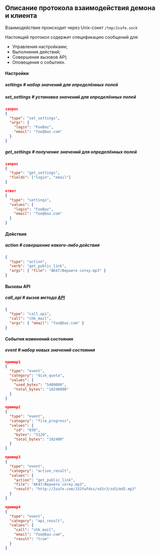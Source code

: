 ## Описание протокола взаимодействия демона и клиента

Взаимодействие происходит через Unix-сокет `/tmp/2safe.sock`

Настоящий протокол содержит спецификацию сообщений для:
* Управления настройками;
* Выполнения действий;
* Совершения вызовов API;
* Оповещения о событиях.

#### Настройки
##### *settings* # набор значений для определённых полей
##### *set_settings* # установка значений для определённых полей
```json
запрос
{
  "type": "set_settings",
  "args": {
    "login": "FooBaz",
    "email": "foo@baz.com"
  }
}
```
##### *get_settings* # получение значений для определённых полей
```json
запрос
{
  "type": "get_settings",
  "fields": ["login", "email"]
}

ответ
{
  "type": "settings",
  "values": {
    "login": "FooBaz",
    "email": "foo@baz.com"
  }
}
```
#### Действия
##### *action* # совершение какого-либо действия
```json
{
  "type": "action",
  "verb": "get_public_link",
  "args": { "file": "AK47/Верните сотку.mp3" }
}
```
#### Вызовы API
##### *call_api* # вызов метода [API](https://github.com/Xlab/lib2safe/blob/master/safecalls.h)
```json
{
  "type": "call_api",
  "call": "chk_mail",
  "args": { "email": "foo@baz.com" }
}
```

#### События изменений состояния
##### *event* # набор новых значений состояния
```json
пример1
{
  "type": "event",
  "category": "disk_quota",
  "values": {
    "used_bytes": "5400000",
    "total_bytes": "10240000"
  }
}

пример2
{
  "type": "event",
  "category": "file_progress",
  "values": {
    "id": "830",
    "bytes": "5120",
    "total_bytes": "102400"
  }
}

пример3
{
  "type": "event",
  "category": "action_result",
  "values": {
    "action": "get_public_link",
    "file": "AK47/Верните сотку.mp3",
    "result": "http://2safe.com/332fwfdss/sd3r3/sd3/md5.mp3"
  }
}

пример4
{
  "type": "event",
  "category": "api_result",
  "values": {
    "call": "chk_mail",
    "email": "foo@baz.com",
    "result": "true"
  }
}
```

